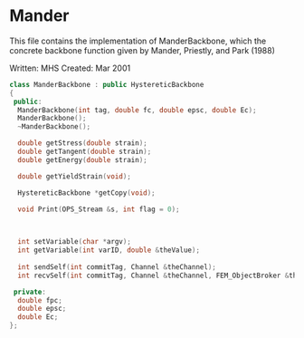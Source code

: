 # Mander

This file contains the implementation of 
ManderBackbone, which the concrete backbone function given
by Mander, Priestly, and Park (1988)

Written: MHS
Created: Mar 2001

```cpp
class ManderBackbone : public HystereticBackbone
{
 public:
  ManderBackbone(int tag, double fc, double epsc, double Ec);
  ManderBackbone();
  ~ManderBackbone();

  double getStress(double strain);
  double getTangent(double strain);
  double getEnergy(double strain);

  double getYieldStrain(void);

  HystereticBackbone *getCopy(void);

  void Print(OPS_Stream &s, int flag = 0);

  

  int setVariable(char *argv);
  int getVariable(int varID, double &theValue);
  
  int sendSelf(int commitTag, Channel &theChannel);  
  int recvSelf(int commitTag, Channel &theChannel, FEM_ObjectBroker &theBroker);    

 private:
  double fpc;
  double epsc;
  double Ec;
};
```
